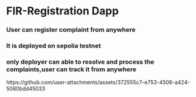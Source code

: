 # FIR-Registration Dapp
  <h3>User can register complaint from anywhere</h3>
  <h3>It is deployed on sepolia testnet</h3>
  <h3>only deployer can able to resolve and process the complaints,user can track it from anywhere</h3>  
  https://github.com/user-attachments/assets/372555c7-e753-4508-a424-5080bdd45033


    

 
